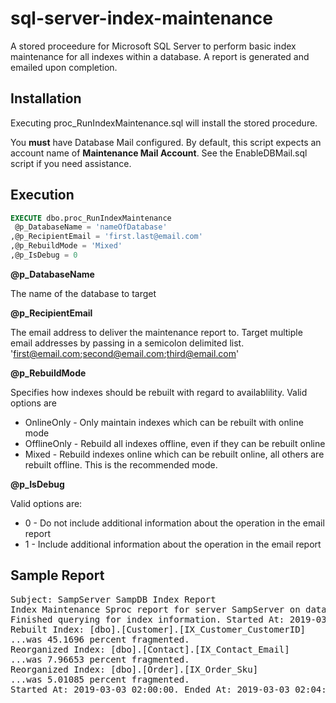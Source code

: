 # sql-server-index-maintenance

A stored proceedure for Microsoft SQL Server to perform basic index maintenance for all indexes within a database. A report is generated and emailed upon completion.

## Installation

Executing proc_RunIndexMaintenance.sql will install the stored procedure.

You **must** have Database Mail configured. By default, this script expects an account name of **Maintenance Mail Account**. See the EnableDBMail.sql script if you need assistance.

## Execution

````sql
EXECUTE dbo.proc_RunIndexMaintenance
 @p_DatabaseName = 'nameOfDatabase'
,@p_RecipientEmail = 'first.last@email.com'
,@p_RebuildMode = 'Mixed'
,@p_IsDebug = 0
````

**@p_DatabaseName**

The name of the database to target

**@p_RecipientEmail**

The email address to deliver the maintenance report to. Target multiple email addresses by passing in a semicolon delimited list. 'first@email.com;second@email.com;third@email.com'

**@p_RebuildMode**

Specifies how indexes should be rebuilt with regard to availablility. Valid options are
* OnlineOnly - Only maintain indexes which can be rebuilt with online mode
* OfflineOnly - Rebuild all indexes offline, even if they can be rebuilt online
* Mixed - Rebuild indexes online which can be rebuilt online, all others are rebuilt offline. This is the recommended mode.

**@p_IsDebug**

Valid options are:
* 0 - Do not include additional information about the operation in the email report
* 1 - Include additional information about the operation in the email report

## Sample Report

<pre>Subject: SampServer SampDB Index Report
Index Maintenance Sproc report for server SampServer on database: SampDB
Finished querying for index information. Started At: 2019-03-03 02:00:00 Ended At: 2019-03-03 02:02:32 Took 2 seconds
Rebuilt Index: [dbo].[Customer].[IX_Customer_CustomerID]
...was 45.1696 percent fragmented.
Reorganized Index: [dbo].[Contact].[IX_Contact_Email]
...was 7.96653 percent fragmented.
Reorganized Index: [dbo].[Order].[IX_Order_Sku]
...was 5.01085 percent fragmented.
Started At: 2019-03-03 02:00:00. Ended At: 2019-03-03 02:04:24. Total Execution Time in Minutes: 4</pre>